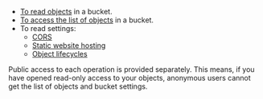 - [To read objects](../s3/api-ref/object/get.md) in a bucket.
- [To access the list of objects](../s3/api-ref/bucket/listobjects.md) in a bucket.
- To read settings:
    - [CORS](../s3/api-ref/cors/get.md)
    - [Static website hosting](../s3/api-ref/hosting/get.md)
    - [Object lifecycles](../s3/api-ref/lifecycles/get.md)

Public access to each operation is provided separately. This means, if you have opened read-only access to your objects, anonymous users cannot get the list of objects and bucket settings.
